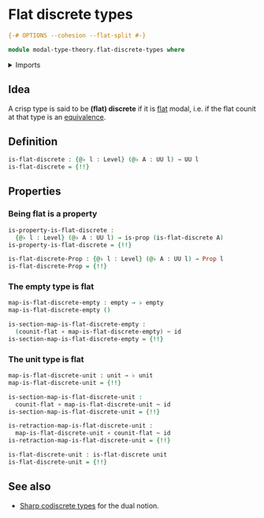 # Flat discrete types

```agda
{-# OPTIONS --cohesion --flat-split #-}

module modal-type-theory.flat-discrete-types where
```

<details><summary>Imports</summary>

```agda
open import foundation.dependent-pair-types
open import foundation.empty-types
open import foundation.equivalences
open import foundation.function-types
open import foundation.homotopies
open import foundation.identity-types
open import foundation.propositions
open import foundation.unit-type
open import foundation.universe-levels

open import modal-type-theory.flat-modality
```

</details>

## Idea

A crisp type is said to be **(flat) discrete** if it is
[flat](modal-type-theory.flat-modality.md) modal, i.e. if the flat counit at
that type is an [equivalence](foundation-core.equivalences.md).

## Definition

```agda
is-flat-discrete : {@♭ l : Level} (@♭ A : UU l) → UU l
is-flat-discrete = {!!}
```

## Properties

### Being flat is a property

```agda
is-property-is-flat-discrete :
  {@♭ l : Level} (@♭ A : UU l) → is-prop (is-flat-discrete A)
is-property-is-flat-discrete = {!!}

is-flat-discrete-Prop : {@♭ l : Level} (@♭ A : UU l) → Prop l
is-flat-discrete-Prop = {!!}
```

### The empty type is flat

```agda
map-is-flat-discrete-empty : empty → ♭ empty
map-is-flat-discrete-empty ()

is-section-map-is-flat-discrete-empty :
  (counit-flat ∘ map-is-flat-discrete-empty) ~ id
is-section-map-is-flat-discrete-empty = {!!}
```

### The unit type is flat

```agda
map-is-flat-discrete-unit : unit → ♭ unit
map-is-flat-discrete-unit = {!!}

is-section-map-is-flat-discrete-unit :
  counit-flat ∘ map-is-flat-discrete-unit ~ id
is-section-map-is-flat-discrete-unit = {!!}

is-retraction-map-is-flat-discrete-unit :
  map-is-flat-discrete-unit ∘ counit-flat ~ id
is-retraction-map-is-flat-discrete-unit = {!!}

is-flat-discrete-unit : is-flat-discrete unit
is-flat-discrete-unit = {!!}
```

## See also

- [Sharp codiscrete types](modal-type-theory.sharp-codiscrete-types.md) for the
  dual notion.
